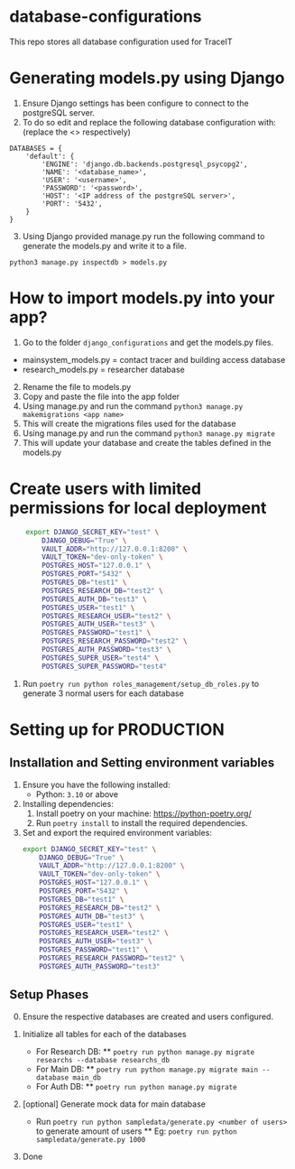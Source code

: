 # database-configurations
This repo stores all database configuration used for TraceIT

# Generating models.py using Django
1. Ensure Django settings has been configure to connect to the postgreSQL server.
2. To do so edit and replace the following database configuration with: (replace the <> respectively)
```
DATABASES = {
    'default': {
        'ENGINE': 'django.db.backends.postgresql_psycopg2',
        'NAME': '<database_name>',
        'USER': '<username>',
        'PASSWORD': '<password>',
        'HOST': '<IP address of the postgreSQL server>',
        'PORT': '5432',
    }
}
```
3. Using Django provided manage.py run the following command to generate the models.py and write it to a file.
```
python3 manage.py inspectdb > models.py
```

# How to import models.py into your app?
1. Go to the folder ```django_configurations``` and get the models.py files.
* mainsystem_models.py = contact tracer and building access database
* research_models.py = researcher database
2. Rename the file to models.py
3. Copy and paste the file into the app folder
4. Using manage.py and run the command ```python3 manage.py makemigrations <app name>```
5. This will create the migrations files used for the database
6. Using manage.py and run the command ```python3 manage.py migrate```
7. This will update your database and create the tables defined in the models.py

# Create users with limited permissions for local deployment
```bash
    export DJANGO_SECRET_KEY="test" \
        DJANGO_DEBUG="True" \
        VAULT_ADDR="http://127.0.0.1:8200" \
        VAULT_TOKEN="dev-only-token" \
        POSTGRES_HOST="127.0.0.1" \
        POSTGRES_PORT="5432" \
        POSTGRES_DB="test1" \
        POSTGRES_RESEARCH_DB="test2" \
        POSTGRES_AUTH_DB="test3" \
        POSTGRES_USER="test1" \
        POSTGRES_RESEARCH_USER="test2" \
        POSTGRES_AUTH_USER="test3" \
        POSTGRES_PASSWORD="test1" \
        POSTGRES_RESEARCH_PASSWORD="test2" \
        POSTGRES_AUTH_PASSWORD="test3" \
        POSTGRES_SUPER_USER="test4" \
        POSTGRES_SUPER_PASSWORD="test4"
```
1. Run `poetry run python roles_management/setup_db_roles.py` to generate 3 normal users for each database

# Setting up for PRODUCTION
## Installation and Setting environment variables
1. Ensure you have the following installed:
    * Python: `3.10` or above
2. Installing dependencies:
    1. Install poetry on your machine: https://python-poetry.org/
    2. Run `poetry install` to install the required dependencies.
3. Set and export the required environment variables:
    ```bash
    export DJANGO_SECRET_KEY="test" \
        DJANGO_DEBUG="True" \
        VAULT_ADDR="http://127.0.0.1:8200" \
        VAULT_TOKEN="dev-only-token" \
        POSTGRES_HOST="127.0.0.1" \
        POSTGRES_PORT="5432" \
        POSTGRES_DB="test1" \
        POSTGRES_RESEARCH_DB="test2" \
        POSTGRES_AUTH_DB="test3" \
        POSTGRES_USER="test1" \
        POSTGRES_RESEARCH_USER="test2" \
        POSTGRES_AUTH_USER="test3" \
        POSTGRES_PASSWORD="test1" \
        POSTGRES_RESEARCH_PASSWORD="test2" \
        POSTGRES_AUTH_PASSWORD="test3"
    ```
## Setup Phases

0. Ensure the respective databases are created and users configured.

1. Initialize all tables for each of the databases
    * For Research DB:
        ** `poetry run python manage.py migrate researchs --database researchs_db`
    * For Main DB:
        ** `poetry run python manage.py migrate main --database main_db`
    * For Auth DB:
        ** `poetry run python manage.py migrate`

2. [optional] Generate mock data for main database 
    * Run `poetry run python sampledata/generate.py <number of users>` to generate <x> amount of users
        ** Eg: `poetry run python sampledata/generate.py 1000`

3. Done


